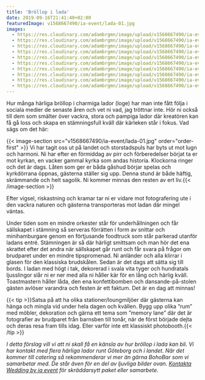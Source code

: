 ```yaml
---
title: 'Bröllop i lada'
date: 2019-09-16T21:41:40+02:00
featuredImage: v1568667490/ia-event/lada-01.jpg
images:
  - https://res.cloudinary.com/adambrgmn/image/upload/v1568667490/ia-event/lada-01.jpg
  - https://res.cloudinary.com/adambrgmn/image/upload/v1568667490/ia-event/lada-02.jpg
  - https://res.cloudinary.com/adambrgmn/image/upload/v1568667490/ia-event/lada-03.jpg
  - https://res.cloudinary.com/adambrgmn/image/upload/v1568667490/ia-event/lada-04.jpg
  - https://res.cloudinary.com/adambrgmn/image/upload/v1568667490/ia-event/lada-05.jpg
  - https://res.cloudinary.com/adambrgmn/image/upload/v1568667490/ia-event/lada-06.jpg
  - https://res.cloudinary.com/adambrgmn/image/upload/v1568667490/ia-event/lada-07.jpg
  - https://res.cloudinary.com/adambrgmn/image/upload/v1568667490/ia-event/lada-08.jpg
  - https://res.cloudinary.com/adambrgmn/image/upload/v1568667490/ia-event/lada-09.jpg
  - https://res.cloudinary.com/adambrgmn/image/upload/v1568667490/ia-event/lada-10.jpg
---
```


Hur många härliga bröllop i charmiga lador (loge) har man inte fått följa i
sociala medier de senaste åren och vet ni vad, jag tröttnar inte. Hör ni också
till dem som smälter över vackra, stora och pampiga lador där kreatören kan få
gå loss och skapa en stämningsfull kväll där kärleken står i fokus. Vad sägs om
det här:

{{< image-section src="v1568667490/ia-event/lada-01.jpg" order="order-first" >}}
Vi har tagit oss ut på landet och storstadspuls har byts ut mot lugn och
harmoni. Ni har efter en förmiddag av pirr och förberedelser börjat ta er mot
kyrkan, en vacker gammal kyrka som andas historia. Klockorna ringer och det är
dags. Låten som ger er båda gåshud börjar spelas och kyrkdörrana öppnas,
gästerna ställer sig upp. Denna stund är både häftig, skrämmande och helt
sagolik. Ni kommer minnas den resten av ert liv.{{< /image-section >}}

Efter vigsel, riskastning och kramar tar ni er vidare mot fotografering ute i
den vackra naturen och gästerna transporteras mot ladan där mingel väntas.

Under tiden som en mindre orkester står för underhållningen och får sällskapet i
stämning så serveras förrätten i form av snittar och minihamburgare genom en
förtjusande foodtruck som står parkerad utanför ladans entré. Stämningen är så
där härligt smittsam och man hör det ena skrattet efter det andra när sällskapet
går runt och får svara på frågor om brudparet under en mindre tipspromenad. Ni
anländer och alla klirrar i glasen för den klassiska brudskålen. Sedan är det
dags att sätta sig till bords. I ladan med högt i tak, dekorerad i svala vita
tyger och hundratals ljusslingor slår ni er ner med alla ni håller kär för en
lång och härlig kväll. Toastmastern håller låda, den ena konfettibomben och
dansande-på-stolen gästen avlöser varandra och festen är ett faktum. Det är en
dag att minnas!

{{< tip >}}Satsa på att ha olika stationer/loungmiljöer där gästerna kan hänga
och mingla vid under hela dagen och kvällen. Bygg upp olika ”rum” med möbler,
dekoration och gärna ett tema som ”memory lane” där det är fotografier av
brudparet från barnsben till tonår, när de först började dejta och deras resa
fram tills idag. Eller varför inte ett klassiskt photobooth.{{< /tip >}}

_I detta förslag vill vi att ni skall få en känsla av hur bröllop i lada kan
bli. Vi har kontakt med flera härliga lador runt Göteborg och i landet. När det
kommer till catering så rekommenderar vi mer än gärna BohoBar som vi samarbetar
med. De står även för en del av ljuvliga bilder ovan.
[Kontakta Wedding by ia event](/kontakt) för skräddarsytt paket eller
samarbete._
